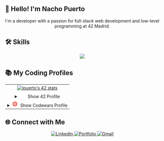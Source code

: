 ## 👋 Hello! I'm Nacho Puerto

<p align="center">
  I'm a developer with a passion for full-stack web development and low-level programming at 42 Madrid.
</p>

## 🛠️ Skills

<p align="center">
  <a href="https://skillicons.dev">
    <img src="https://skillicons.dev/icons?i=git,github,js,react,nodejs,mongodb,c,cpp,html,css,postman,bash,docker,ubuntu,vim,p5js,ai,ps,xd&perline=12" />
  </a>
</p>

## 📚 My Coding Profiles

<table align="center">
  <tr>
    <td align="center" >
        <a href="https://github.com/oakoudad/badge42">
          <img src="https://badge.mediaplus.ma/darkblue/jpuerto-?1337Badge=off&UM6P=off" alt="jpuerto's 42 stats" />
        </a>
    </td>
  </tr>
  <tr>
    <td align="center">
      <details>
        <summary><img src="assets/42-logo.svg" width="20" alt="42 Logo" />&nbsp; Show 42 Profile</summary>
         <a href="https://leetcode.com/u/nachopuerto95/">
          <br><br>
          <img src="https://leetcard.jacoblin.cool/Nachopuerto95?theme=nord" alt="LeetCode stats" />
        </a>
      </details>
    </td>
  </tr>
  <tr>
    <td align="center">
      <details>
        <summary><img src="assets/5387632.png" width="20" alt="42 Logo" />&nbsp; Show Codewars Profile</summary>
        <a href="https://www.codewars.com/users/Nachopuerto95">
          <br><br>
          <img src="https://github.r2v.ch/codewars?user=Nachopuerto95&name=true&top_languages=true&stroke=%23b362ff&theme=purple_dark" alt="Codewars stats" />
        </a>
      </details>
    </td>
  </tr>

</table>

## 🌐 Connect with Me

<p align="center">
  <!-- LinkedIn -->
  <a href="https://www.linkedin.com/in/nachopuerto/" target="_blank">
    <img src="https://cdn.jsdelivr.net/npm/simple-icons@v5/icons/linkedin.svg" alt="LinkedIn" width="40" />
  </a>
  
  <!-- Portfolio -->
  <a href="https://tu-portfolio.com" target="_blank">
    <img src="https://cdn.jsdelivr.net/npm/simple-icons@v5/icons/web.svg" alt="Portfolio" width="40" />
  </a>
  
  <!-- Gmail -->
  <a href="mailto:nachopuerto95@gmail.com" target="_blank">
    <img src="https://cdn.jsdelivr.net/npm/simple-icons@v5/icons/gmail.svg" alt="Gmail" width="40" />
  </a>
</p>




